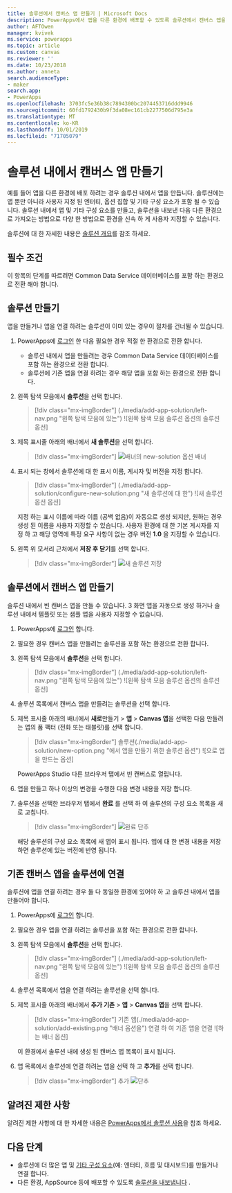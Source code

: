 ```yaml
---
title: 솔루션에서 캔버스 앱 만들기 | Microsoft Docs
description: PowerApps에서 앱을 다른 환경에 배포할 수 있도록 솔루션에서 캔버스 앱을 만듭니다.
author: AFTOwen
manager: kvivek
ms.service: powerapps
ms.topic: article
ms.custom: canvas
ms.reviewer: ''
ms.date: 10/23/2018
ms.author: anneta
search.audienceType:
- maker
search.app:
- PowerApps
ms.openlocfilehash: 3703fc5e36b38c7894300bc2074453716ddd9946
ms.sourcegitcommit: 60fd1792430b9f3da08ec161cb2277506d795e3a
ms.translationtype: MT
ms.contentlocale: ko-KR
ms.lasthandoff: 10/01/2019
ms.locfileid: "71705079"
---
```

# <a name="create-a-canvas-app-from-within-a-solution"></a>솔루션 내에서 캔버스 앱 만들기

예를 들어 앱을 다른 환경에 배포 하려는 경우 솔루션 내에서 앱을 만듭니다. 솔루션에는 앱 뿐만 아니라 사용자 지정 된 엔터티, 옵션 집합 및 기타 구성 요소가 포함 될 수 있습니다. 솔루션 내에서 앱 및 기타 구성 요소를 만들고, 솔루션을 내보낸 다음 다른 환경으로 가져오는 방법으로 다양 한 방법으로 환경을 신속 하 게 사용자 지정할 수 있습니다.

솔루션에 대 한 자세한 내용은 [솔루션 개요](../common-data-service/solutions-overview.md)를 참조 하세요.

## <a name="prerequisite"></a>필수 조건

이 항목의 단계를 따르려면 Common Data Service 데이터베이스를 포함 하는 환경으로 전환 해야 합니다.

## <a name="create-a-solution"></a>솔루션 만들기

앱을 만들거나 앱을 연결 하려는 솔루션이 이미 있는 경우이 절차를 건너뛸 수 있습니다.

1. PowerApps에 [로그인](https://web.powerapps.com?utm_source=padocs&utm_medium=linkinadoc&utm_campaign=referralsfromdoc) 한 다음 필요한 경우 적절 한 환경으로 전환 합니다.

    - 솔루션 내에서 앱을 만들려는 경우 Common Data Service 데이터베이스를 포함 하는 환경으로 전환 합니다.
    - 솔루션에 기존 앱을 연결 하려는 경우 해당 앱을 포함 하는 환경으로 전환 합니다.

1. 왼쪽 탐색 모음에서 **솔루션**을 선택 합니다.

    > [!div class="mx-imgBorder"]
    > (./media/add-app-solution/left-nav.png "왼쪽 탐색 모음에 있는") ![왼쪽 탐색 모음 솔루션 옵션의 솔루션 옵션]

1. 제목 표시줄 아래의 배너에서 **새 솔루션**을 선택 합니다.

    > [!div class="mx-imgBorder"]
    > ![](./media/add-app-solution/banner-new-solution.png "배너의") new-solution 옵션 배너

1. 표시 되는 창에서 솔루션에 대 한 표시 이름, 게시자 및 버전을 지정 합니다.

    > [!div class="mx-imgBorder"]
    > (./media/add-app-solution/configure-new-solution.png "새 솔루션에 대 한") ![새 솔루션 옵션 옵션]

    지정 하는 표시 이름에 따라 이름 (공백 없음)이 자동으로 생성 되지만, 원하는 경우 생성 된 이름을 사용자 지정할 수 있습니다. 사용자 환경에 대 한 기본 게시자를 지정 하 고 해당 영역에 특정 요구 사항이 없는 경우 버전 **1.0** 을 지정할 수 있습니다.

1. 왼쪽 위 모서리 근처에서 **저장 후 닫기**를 선택 합니다.

    > [!div class="mx-imgBorder"]
    > ![새 솔루션 저장](./media/add-app-solution/save-new-solution.png "새 솔루션 저장")

## <a name="create-a-canvas-app-in-a-solution"></a>솔루션에서 캔버스 앱 만들기

솔루션 내에서 빈 캔버스 앱을 만들 수 있습니다. 3 화면 앱을 자동으로 생성 하거나 솔루션 내에서 템플릿 또는 샘플 앱을 사용자 지정할 수 없습니다.

1. PowerApps에 [로그인](https://web.powerapps.com?utm_source=padocs&utm_medium=linkinadoc&utm_campaign=referralsfromdoc) 합니다.

1. 필요한 경우 캔버스 앱을 만들려는 솔루션을 포함 하는 환경으로 전환 합니다.

1. 왼쪽 탐색 모음에서 **솔루션**을 선택 합니다.

    > [!div class="mx-imgBorder"]
    > (./media/add-app-solution/left-nav.png "왼쪽 탐색 모음에 있는") ![왼쪽 탐색 모음 솔루션 옵션의 솔루션 옵션]

1. 솔루션 목록에서 캔버스 앱을 만들려는 솔루션을 선택 합니다.

1. 제목 표시줄 아래의 배너에서 **새로**만들기  > **앱** > **Canvas 앱**을 선택한 다음 만들려는 앱의 폼 팩터 (전화 또는 태블릿)를 선택 합니다.

    > [!div class="mx-imgBorder"]
    > 솔루션(./media/add-app-solution/new-option.png "에서 앱을 만들기 위한 솔루션 옵션") ![으로 앱을 만드는 옵션]

    PowerApps Studio 다른 브라우저 탭에서 빈 캔버스로 열립니다.

1. 앱을 만들고 하나 이상의 변경을 수행한 다음 변경 내용을 저장 합니다.

1. 솔루션을 선택한 브라우저 탭에서 **완료** 를 선택 하 여 솔루션의 구성 요소 목록을 새로 고칩니다.

    > [!div class="mx-imgBorder"]
    > ![완료 단추](./media/add-app-solution/done-button.png "완료 단추")

    해당 솔루션의 구성 요소 목록에 새 앱이 표시 됩니다. 앱에 대 한 변경 내용을 저장 하면 솔루션에 있는 버전에 반영 됩니다.

## <a name="link-an-existing-canvas-app-to-a-solution"></a>기존 캔버스 앱을 솔루션에 연결

솔루션에 앱을 연결 하려는 경우 둘 다 동일한 환경에 있어야 하 고 솔루션 내에서 앱을 만들어야 합니다.

1. PowerApps에 [로그인](https://web.powerapps.com?utm_source=padocs&utm_medium=linkinadoc&utm_campaign=referralsfromdoc) 합니다.

1. 필요한 경우 앱을 연결 하려는 솔루션을 포함 하는 환경으로 전환 합니다.

1. 왼쪽 탐색 모음에서 **솔루션**을 선택 합니다.

    > [!div class="mx-imgBorder"]
    > (./media/add-app-solution/left-nav.png "왼쪽 탐색 모음에 있는") ![왼쪽 탐색 모음 솔루션 옵션의 솔루션 옵션]

1. 솔루션 목록에서 앱을 연결 하려는 솔루션을 선택 합니다.

1. 제목 표시줄 아래의 배너에서 **추가 기존** > **앱** > **Canvas 앱**을 선택 합니다.

    > [!div class="mx-imgBorder"]
    > 기존 앱(./media/add-app-solution/add-existing.png "배너 옵션을") 연결 하 여 기존 앱을 연결 ![하는 배너 옵션]

    이 환경에서 솔루션 내에 생성 된 캔버스 앱 목록이 표시 됩니다.

1. 앱 목록에서 솔루션에 연결 하려는 앱을 선택 하 고 **추가**를 선택 합니다.

    > [!div class="mx-imgBorder"]
    > 추가 ![단추](./media/add-app-solution/add-button.png "추가 단추")

## <a name="known-limitations"></a>알려진 제한 사항

알려진 제한 사항에 대 한 자세한 내용은 [PowerApps에서 솔루션 사용](../common-data-service/use-solution-explorer.md#known-limitations)을 참조 하세요. 

## <a name="next-steps"></a>다음 단계

- 솔루션에 더 많은 앱 및 [기타 구성 요소](../common-data-service/use-solution-explorer.md)(예: 엔터티, 흐름 및 대시보드)를 만들거나 연결 합니다.
- 다른 환경, AppSource 등에 배포할 수 있도록 [솔루션을 내보냅니다](../common-data-service/import-update-export-solutions.md) .

